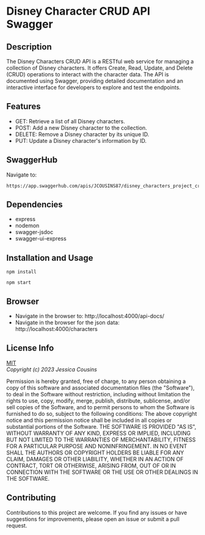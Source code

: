 # Disney Character CRUD API Swagger

## Description

The Disney Characters CRUD API is a RESTful web service for managing a collection of Disney characters. It offers Create, Read, Update, and Delete (CRUD) operations to interact with the character data. The API is documented using Swagger, providing detailed documentation and an interactive interface for developers to explore and test the endpoints.

## Features

- GET: Retrieve a list of all Disney characters.
- POST: Add a new Disney character to the collection.
- DELETE: Remove a Disney character by its unique ID.
- PUT: Update a Disney character's information by ID.

## SwaggerHub

Navigate to:

```
https://app.swaggerhub.com/apis/JCOUSINS87/disney_characters_project_crud/1.0.0
```

## Dependencies

- express
- nodemon
- swagger-jsdoc
- swagger-ui-express

## Installation and Usage

```
npm install
```

```
npm start
```

## Browser

- Navigate in the browser to: http://localhost:4000/api-docs/
- Navigate in the browser for the json data: http://localhost:4000/characters

## License Info

[MIT](https://choosealicense.com/licenses/mit/)  
_Copyright (c) 2023 Jessica Cousins_

Permission is hereby granted, free of charge, to any person obtaining a copy
of this software and associated documentation files (the "Software"), to deal
in the Software without restriction, including without limitation the rights
to use, copy, modify, merge, publish, distribute, sublicense, and/or sell
copies of the Software, and to permit persons to whom the Software is
furnished to do so, subject to the following conditions:
The above copyright notice and this permission notice shall be included in all
copies or substantial portions of the Software.
THE SOFTWARE IS PROVIDED "AS IS", WITHOUT WARRANTY OF ANY KIND, EXPRESS OR
IMPLIED, INCLUDING BUT NOT LIMITED TO THE WARRANTIES OF MERCHANTABILITY,
FITNESS FOR A PARTICULAR PURPOSE AND NONINFRINGEMENT. IN NO EVENT SHALL THE
AUTHORS OR COPYRIGHT HOLDERS BE LIABLE FOR ANY CLAIM, DAMAGES OR OTHER
LIABILITY, WHETHER IN AN ACTION OF CONTRACT, TORT OR OTHERWISE, ARISING FROM,
OUT OF OR IN CONNECTION WITH THE SOFTWARE OR THE USE OR OTHER DEALINGS IN THE
SOFTWARE.

## Contributing

Contributions to this project are welcome. If you find any issues or have suggestions for improvements, please open an issue or submit a pull request.
